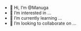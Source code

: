 - 👋 Hi, I’m @Manuga
- 👀 I’m interested in ...
- 🌱 I’m currently learning ...
- 💞️ I’m looking to collaborate on ...
